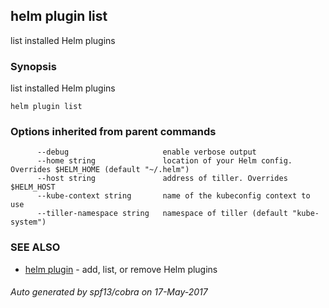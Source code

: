 ## helm plugin list

list installed Helm plugins

### Synopsis


list installed Helm plugins

```
helm plugin list
```

### Options inherited from parent commands

```
      --debug                     enable verbose output
      --home string               location of your Helm config. Overrides $HELM_HOME (default "~/.helm")
      --host string               address of tiller. Overrides $HELM_HOST
      --kube-context string       name of the kubeconfig context to use
      --tiller-namespace string   namespace of tiller (default "kube-system")
```

### SEE ALSO
* [helm plugin](helm_plugin.md)	 - add, list, or remove Helm plugins

###### Auto generated by spf13/cobra on 17-May-2017
